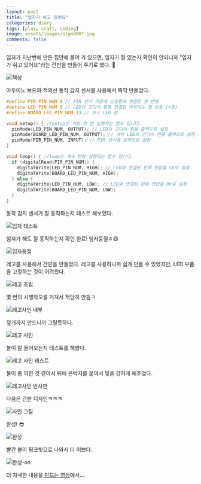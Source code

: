 ```yaml
---
layout: post
title: "임자가 쉬고 있어요"
categories: diary
tags: [play, craft, coding]
image: assets/images/sign0007.jpg
comments: false
---
```


임자가 지난번에 만든 집안에 들어 가 있으면, 임자가 잘 있는지 확인이 안되니까 "임자가 쉬고 있어요"라는 간판을 만들어 주기로 했다. 🤔

![책상](../assets/images/sign0010.jpg)

아두이노 보드와 적외선 동작 감지 센서를 사용해서 뚝딱 만들었다.

```c
#define PIR_PIN_NUM 8 // PIR 센서 가운데 신호핀과 연결된 핀 번호
#define LED_PIN_NUM 9 // LED의 긴다리 핀과 연결된 아두이노 핀 번호 (+핀)
#define BOARD_LED_PIN_NUM 13 // 보드 LED 핀

void setup() { //setup은 처음 한 번 실행되는 함수 입니다.
  pinMode(LED_PIN_NUM, OUTPUT); // LED의 긴다리 핀을 출력으로 설정
  pinMode(BOARD_LED_PIN_NUM, OUTPUT); // 내부 LED의 긴다리 핀을 출력으로 설정
  pinMode(PIR_PIN_NUM, INPUT); // PIR 센서를 입력으로 설정
}

void loop() { //loop는 계속 반복 실행되는 함수 입니다.
  if (digitalRead(PIR_PIN_NUM)) {
    digitalWrite(LED_PIN_NUM, HIGH); // LED와 연결된 핀에 전압을 5V로 설정
    digitalWrite(BOARD_LED_PIN_NUM, HIGH);
  } else {
    digitalWrite(LED_PIN_NUM, LOW); // LED와 연결된 핀에 전압을 0V로 설정
    digitalWrite(BOARD_LED_PIN_NUM, LOW);
  }
}
```

동작 감지 센서가 잘 동작하는지 테스트 해보았다.

![임자 테스트](../assets/images/sign0008.jpg)

임자가 해도 잘 동작하는지 확인 완료! 임자둥절ㅎ😆

![임자둥절](../assets/images/sign0009.jpg)

레고를 사용해서 간판을 만들었다. 레고를 사용하니까 쉽게 만들 수 있었지만, LED 부품을 고정하는 것이 어려웠다.

![레고 조립](../assets/images/sign0002.jpg)

몇 번의 시행착오를 거쳐서 적당히 만듬ㅋ

![레고사인 내부](../assets/images/sign0011.jpg)

덮개까지 만드니까 그럴듯하다.

![레고 사인](../assets/images/sign0001.jpg)

불이 잘 들어오는지 테스트를 해봤다.

![레고 사인 테스트](../assets/images/sign0003.jpg)

불이 좀 약한 것 같아서 뒤에 은박지를 붙여서 빛을 강하게 해주었다.

![레고사인 반사판](../assets/images/sign0004.jpg)

다음은 간판 디자인ㅋㅋㅋ

![사인 그림](../assets/images/sign0005.jpg)

완성! 😎

![완성](../assets/images/sign0006.jpg)

빨간 불이 핑크빛으로 나와서 더 이쁘다.

![완성-on](../assets/images/sign0007.jpg)

더 자세한 내용을 [만드는 영상](https://www.youtube.com/watch?v=YBfybE94TPw)에서...
